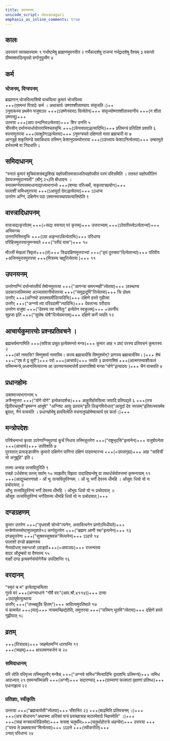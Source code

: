 ```yaml
---
title: उपनयनम्
unicode_script: devanagari
emphasis_as_inline_comments: true
---
```


## कालः
उपनयनं व्याख्यास्यामः १ गर्भाष्टमेषु ब्राह्मणमुपनयीत २ गर्भैकादशेषु राजन्यं गर्भद्वादशेषु वैश्यम् ३ वसन्तो ग्रीष्मश्शरदित्यृतवो वर्णानुपूर्व्येण ४

## कर्म

### भोजनम्, दिग्वपनम्
ब्राह्मणान् भोजयित्वाशिषो वाचयित्वा कुमारं भोजयित्वा  
+++(एवमन्तं पित्रादेः कर्म । अथाचार्यः उष्णाश्शीताश्चापः संसृजति।)++  
ऽनुवाकस्य प्रथमेन यजुषाऽपः +++(ऽउष्णेनवायऽ वित्येतेन)+++ संसृज्योष्णाश्शीतास्वानीय +++(न शीता उष्णासु)+++  
उतरया +++(आप उन्दन्त्विऽत्येतया)+++ शिर उनत्ति ५  
त्रींस्त्रीन् दर्भानन्तर्धायोत्तराभिश्चतसृभिः +++(ऽयेनावपत्ऽइत्यादिभिः)+++ प्रतिमन्त्रं प्रतिदिशं प्रवपति ६  
वपन्तमुत्तरया +++(यत्क्षुरेणऽइत्येतया)+++ ऽनुमन्त्रयते दक्षिणतो माता ब्रह्मचारी वा ७  
आनडुहे शकृत्पिण्डे यवान्निधाय तस्मिन् केशानुपयम्योत्तरया +++(ऽउप्त्वाय केशाऽनित्येतया)+++ उम्बरमूले दर्भस्तम्बे वा निदधाति ८

## समिदाधानम्
"स्नातं कुमारं शुचिवाससंबद्धशिखं यज्ञोपवीतमासञ्जतियज्ञोपवीतं परमं पवित्रमिति ।
ततस्तं यज्ञोपवीतिनं देवयजनमुदानयती" (बौगृ.२५)ति बौधायनः ।  
स्नातमग्नेरुपसमाधानाद्याज्यभागान्ते +++(शम्याः परिध्यर्थे, सकृत्पात्रप्रयोगः)+++  
पालाशीं समिधमुत्तरया +++(ऽआयुर्दा देवऽइत्येतया)+++ ऽऽधाप्य  
उत्तरेण अग्निं, दक्षिणेन पदा ऽश्मानमास्थापयत्यातिष्ठेति ९

## वास्त्रादिधापनम्
वासःसद्यःकृत्तोतम् +++(=सद्यः वयनात् परं कृत्तम्)+++ उत्तराभ्याम् +++(ऽरेवतीस्त्वेऽत्येताभ्यां)+++ अभिमन्त्र्य  
उत्तराभिस्तिसृभिः +++(ऽया अकृन्तऽन्नित्येताभिः)+++ परिधाप्य  
परिहितमुत्तरयानुमन्त्रयते +++("परीदं वास")+++ १०

मौञ्जीं मेखलां त्रिवृतां+++(तं)+++ त्रिःप्रदक्षिणमुत्तराभ्यां +++("इयं दुरुक्ता"दित्येताभ्यां)+++ परिवीय  
+अजिनमुत्तरमुत्तरया +++(मित्रस्य चक्षुरित्येतया )+++ ११

## उपनयनम्
उत्तरेणाग्निं दर्भान्संस्तीर्य तेष्वेनमुत्तरया +++("आगन्त्रा समगन्मही"त्येतया)+++ ऽवस्थाप्य  
उदकाञ्जलिमस्मा अञ्जलावानीयोत्तरया +++("समुद्रादूर्मि"रित्येतया)+++ त्रिः प्रोक्ष्य  
उत्तरैर् +++(अग्निष्टे हस्तमग्रमीदित्यादिभिः)+++ दक्षिणे हस्ते गृहीत्वा  
उत्तरैर् +++("अग्नये त्वा परिददामी"त्यादिभिः)+++ देवताभ्यः परीदाय  
उत्तरेण यजुषा +++("देवस्य त्वा सवितुः" इत्येतेन स्वकुलम्)+++ +उपनीय  
सुप्रजा इति +++("सुपोषः पोषै"रित्येवमन्तम्)+++ दक्षिणे कर्णे जपति १२

## आचार्यकुमारयोः प्रश्नप्रतिवचने ।
ब्रह्मचर्यमागामिति +++(सवित्रा प्रसूत इत्येवमन्तो मन्त्रः)+++ कुमार आह १
प्रष्टं परस्य प्रतिवचनं कुमारस्य २  
+++(को नामासि? विष्णुशर्मा नामास्मि। कस्य ब्रह्मचार्यसि विष्णुशर्मन्? प्राणस्य ब्रह्मचार्यस्मि। )+++
शेषं +++("एष ते द्व सूर्ये")+++ परो +++(आचार्यः)+++ जपति ३
प्रत्यगाशिषं +++(आत्मगाम्याशीःफलं यस्मिन्मन्त्रे,अध्वनामित्यारभ्य आ उपनयनसमाप्तेर्ये प्रत्यगाशिषो मन्त्राः"योगे"इत्यादयः )+++ चैनं वाचयति ४

## प्रधानहोमः
उक्तमाज्यभागान्तम् ५  
अत्रैनमुत्तरा +++("योगे योगे" इत्येकादर्शचः)+++ आहुतीर्हावयित्वा जयादि प्रतिपद्यते ६ +++(तत्र द्वितीयचतुर्थौ"इममग्न आयुषे" "अग्निष्ट आयुः प्रतराम्"इति लिङ्गविरोधात्"आयुर्दा देव जरसम्"इतिवत्स्वयमेव ब्रूयात्, नैनं वाचयति । प्रधानहोमेषु हावयित्वेति वचनातुपहोमेष्वाचार्य एव कर्ता।)+++  

## मन्त्रोपदेशः
परिषेचनान्तं कृत्वा ऽपरेणाग्निमुदगग्रं कूर्चं निधाय तस्मिन्नुत्तरेण +++("राष्ट्रभृदसि"इत्यनेन)+++ यजुषोपनेता +++(आचार्यः)+++ उपविशति ७  
पुरस्तात् प्रत्यङ्ङासीनः कुमारो दक्षिणेन पाणिना दक्षिणं पादमन्वारभ्य +++(=उपसंगृह्य)+++ आह "सावित्रीं भो अनुब्रूहि" इति ८

तस्मा अन्वाह तत्सवितुरिति ९  
पच्छो ऽर्धर्चशस् ततस् सर्वाम् १० व्याहृतीर् विहृताः पादादिष्वन्तेषु वा तथार्धर्चयोरुत्तमां कृष्स्नायाम् ११  
+++(आद्युच्चारणपक्षे - ओं भूः तत्सवितुर्वरेण्यम् । ओं भूः भर्गो देवस्य धीमहि । ओंसुवः धियो यो नः प्रचोदयात् ॥  
ओंभूः तत्सविदुर्वरेण्यं भर्गो देवस्य धीमहि । ओंभुवः धियो यो नः प्रचोदयात् ॥  
ओंसुवः तत्सवितुर्वरेण्यं भर्गोदेवस्य धीमहि धियो यो नः प्रचोदयात् )+++

## दण्डग्रहणम्
कुमार उत्तरेण +++("वृधमसौ सोभ्ये"त्यनेन, असावित्यनेन प्राणोऽभिधीयते)+++ मन्त्रेणोत्तरमोष्टमुपस्पृशते१२
कर्णावुत्तरेण +++("ब्रह्मण आणी स्थ"इत्यनेन)+++ १३  
दण्डमुत्तरेणा +++("सुश्रवस्सुश्रवस"मित्यनेन)+++ ऽऽदत्ते १४  
पालाशो दण्डो ब्राह्मणस्य  
नैय्यग्रोधस् स्कन्धजो ऽवाङ्ग्रो+++(=अवाञग्रः)+++ राजन्यस्य  
बादर औदुम्बरो वा वैश्यस्य १५  
वार्क्षो दण्ड इत्यवर्णसंयोगेनैक उपदिशन्ति १६

## वरदानम् 
"स्मृतं च म" इत्येतद्वाचयित्वा  
गुरवे वरं +++(अग्न्याधाने "गौर्वै वरः"(आप.श्रौ.४११४))+++ दत्त्वा  
+उदायुषेत्युत्थाप्य  
उत्तरैर् +++("तच्चक्षुर्देव हितम्")+++ आदित्यमुपतिष्ठते १७  
यं कामयेत +++(मत्)+++ नायमाच्छिद्येतेति, तमुत्तरया +++("यस्मिन् भूतमि"त्येतया)+++ दक्षिणे हस्ते गृह्णीयात् १८  

## व्रतम्
+++(पित्रादयः)+++ त्र्यहमेतमग्निं धारयन्ति १९  
+++(त्र्यहम्)+++ क्षारलवणवर्जनं च २०

### समिदाधानम्
परि त्वेति परिमृज्य तस्मिन्नुत्तरैर् मन्त्रैस् +++("अग्नये समिध"मित्यादिभिः द्वादशभिः प्रतिमन्त्रं)+++ समिध आदध्यात् २१
एवमन्यस्मिन्नपि +++(अग्नौ)+++ सदारण्याद् +++(ग्राम्याणां फलवतां वृक्षाणां प्रतिष्धः)+++ एधानाहृत्य २२

### प्रतिज्ञाः, स्वीकृतिः
उत्तरया +++("ब्रह्मचार्यसी"त्येतया)+++ सँशास्ति २३ +++(बाढमिति प्रतिवचनम् ।)+++  
+++(अत्र बोधायनः"अथास्मा अरिक्तं पात्रं प्रयच्छात्राह मातरमेवाग्रे भिक्षस्वेति" ।)+++  
+++(त्र्यहं मन्त्रवत्परिहितमेव)+++ वासश् चतुर्थीम्+++(चतुर्थाहोरात्रे अहन्येव)+++ उत्तरया +++("यस्य ते प्रथमवास्य"मित्येतया)+++ ऽऽदत्ते +++(स्वीकरोति)+++  
ऽन्यत् परिधाप्य २४